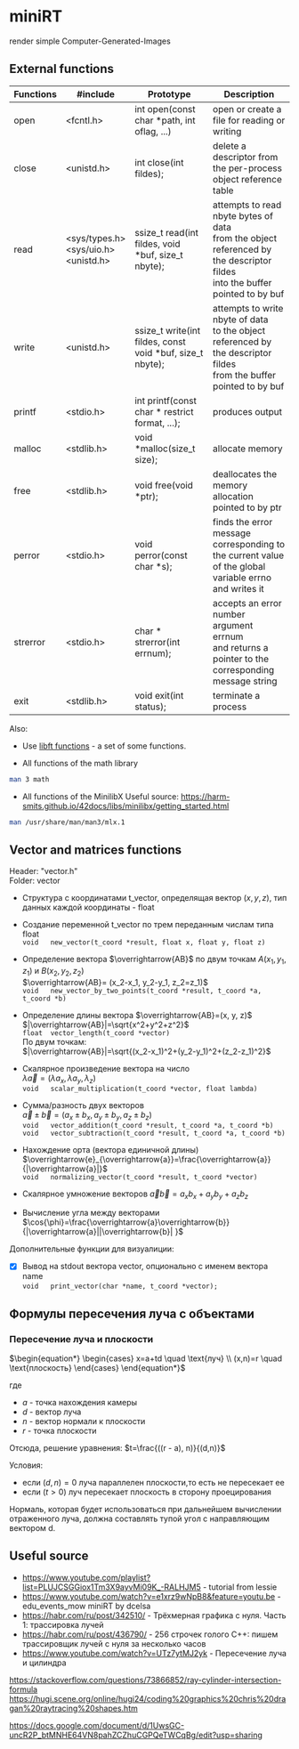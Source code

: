 # miniRT
render simple Computer-Generated-Images 

## External functions

| Functions | #include |Prototype | Description |
| ------ | ------ | ------ | ------ |
| open | <fcntl.h> | int open(const char *path, int oflag, ...)| open or create a file for reading or writing |
| close | <unistd.h> |int close(int fildes); | delete a descriptor from the per-process object reference table |
| read | <sys/types.h> <br /> <sys/uio.h> <br /> <unistd.h> | ssize_t read(int fildes, void *buf, size_t nbyte); | attempts to read nbyte bytes of data <br /> from the object referenced by the descriptor fildes <br /> into the buffer pointed to by buf |
| write | <unistd.h> | ssize_t write(int fildes, const void *buf, size_t nbyte); | attempts to write nbyte of data <br /> to the object referenced by the descriptor fildes <br /> from the buffer pointed to by buf |
| printf | <stdio.h> |  int printf(const char * restrict format, ...); | produces output |
| malloc | <stdlib.h> | void *malloc(size_t size); | allocate memory |
| free | <stdlib.h> | void free(void *ptr); |  deallocates the memory allocation pointed to by ptr |
| perror | <stdio.h> | void perror(const char *s); |  finds the error message corresponding to the current value <br /> of the global variable errno <br /> and writes it |
| strerror | <stdio.h> | char * strerror(int errnum);| accepts an error number argument errnum <br /> and returns a pointer to the corresponding message string |
| exit | <stdlib.h> | void exit(int status); | terminate a process |

Also:

* Use [libft functions](https://github.com/MariaKorshunova/libft) - a set of some functions.

* All functions of the math library

```sh
man 3 math
```

* All functions of the MinilibX
Useful source: https://harm-smits.github.io/42docs/libs/minilibx/getting_started.html

```sh
man /usr/share/man/man3/mlx.1
```

## Vector and matrices functions

Header: "vector.h" <br />
Folder: vector

* Структура с координатами t_vector, определящая вектор  $(x, y, z)$, тип данных каждой координаты - float

* Создание переменной t_vector по трем переданным числам типа float <br />
`void	new_vector(t_coord *result, float x, float y, float z)` <br />

* Определение вектора $\overrightarrow{AB}$ по двум точкам $A(x_1, y_1, z_1)$ и $B(x_2, y_2, z_2$) <br />
$\overrightarrow{AB}= (x_2-x_1, y_2-y_1, z_2=z_1)$ <br />
`void	new_vector_by_two_points(t_coord *result, t_coord *a, t_coord *b)` <br />

* Определение длины вектора $\overrightarrow{AB}=(x, y, z)$ <br />
$|\overrightarrow{AB}|=\sqrt{x^2+y^2+z^2}$ <br />
`float	vector_length(t_coord *vector)`  <br />
По двум точкам: <br />
$|\overrightarrow{AB}|=\sqrt{(x_2-x_1)^2+(y_2-y_1)^2+(z_2-z_1)^2}$  <br />

* Скалярное произведение вектора на число <br />
$\lambda\overrightarrow{a}=(\lambda a_x, \lambda a_y, \lambda _z )$ <br />
`void	scalar_multiplication(t_coord *vector, float lambda)` <br />

* Сумма/разность двух векторов <br />
$\overrightarrow{a}\pm\overrightarrow{b}=(a_x\pm b_x, a_y \pm b_y, a_z \pm b_z)$ <br />
`void	vector_addition(t_coord *result, t_coord *a, t_coord *b)` <br />
`void	vector_subtraction(t_coord *result, t_coord *a, t_coord *b)`

* Нахождение орта (вектора единичной длины)  <br />
$\overrightarrow{e}_{\overrightarrow{a}}=\frac{\overrightarrow{a}}{|\overrightarrow{a}|}$  <br />
`void	normalizing_vector(t_coord *result, t_coord *vector)`

* Скалярное умножение векторов
$\overrightarrow{a}\overrightarrow{b}=a_x b_x + a_y b_y + a_z b_z$

* Вычисление угла между векторами
$\cos{\phi}=\frac{\overrightarrow{a}\overrightarrow{b}}{|\overrightarrow{a}||\overrightarrow{b}| }$

Дополнительные функции для визуалиции:
- [X] Вывод на stdout вектора vector, опционально с именем вектора name <br />
`void	print_vector(char *name, t_coord *vector);`

## Формулы пересечения луча с объектами

### Пересечение луча и плоскости
$\begin{equation*}
 \begin{cases}
   x=a+td \quad \text{луч}
   \\
   (x,n)=r \quad \text{плоскость}
 \end{cases}
\end{equation*}$

где
* $a$ - точка нахождения камеры
* $d$ - вектор луча
* $n$ - вектор нормали к плоскости
* $r$ - точка плоскости

Отсюда, решение уравнения:
$t=\frac{((r - a), n)}{(d,n)}$

Условия:
* если $(d,n)=0$ луча параллелен плоскости,то есть не пересекает ее
* если $(t>0)$ луч пересекает плоскость в сторону проецирования

Нормаль, которая будет использоваться при дальнейшем вычислении отраженного луча, должна составлять тупой угол с направляющим вектором d.

## Useful source
* https://www.youtube.com/playlist?list=PLUJCSGGiox1Tm3X9ayvMi09K_-RALHJM5 - tutorial from lessie
* https://www.youtube.com/watch?v=e1xrz9wNpB8&feature=youtu.be - edu_events_mow miniRT by dcelsa
* https://habr.com/ru/post/342510/ - Трёхмерная графика с нуля. Часть 1: трассировка лучей
* https://habr.com/ru/post/436790/ - 256 строчек голого C++: пишем трассировщик лучей с нуля за несколько часов
* https://www.youtube.com/watch?v=UTz7ytMJ2yk - Пересечение луча и цилиндра

https://stackoverflow.com/questions/73866852/ray-cylinder-intersection-formula
https://hugi.scene.org/online/hugi24/coding%20graphics%20chris%20dragan%20raytracing%20shapes.htm

https://docs.google.com/document/d/1UwsGC-uncR2P_btMNHE64VN8pahZCZhuCGPQeTWCqBg/edit?usp=sharing
